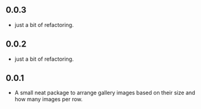 ## 0.0.3

* just a bit of refactoring.

## 0.0.2

* just a bit of refactoring.

## 0.0.1

* A small neat package to arrange gallery images based on their size and how many images per row.
